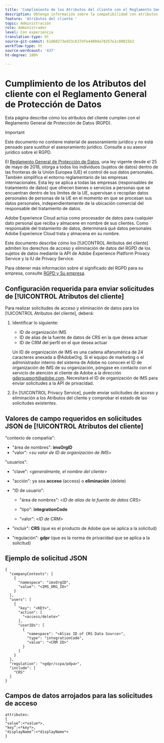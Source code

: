 ```yaml
---
title: 'Cumplimiento de los Atributos del cliente con el Reglamento General de Protección de Datos '
description: Obtenga información sobre la compatibilidad con atributos de cliente con el Reglamento General de Protección de Datos
feature: 'Atributos del cliente '
topic: Administración
role: Administrador
level: Con experiencia
translation-type: ht
source-git-commit: 61d60273e933c637dfe4400da78257e1c80015b3
workflow-type: ht
source-wordcount: '437'
ht-degree: 100%

---
```



# Cumplimiento de los Atributos del cliente con el Reglamento General de Protección de Datos

Esta página describe cómo los atributos del cliente cumplen con el Reglamento General de Protección de Datos (RGPD).

>[!IMPORTANT]
>
>Este documento no contiene material de asesoramiento jurídico y no está pensado para sustituir el asesoramiento jurídico. Consulte a su asesor jurídico sobre el RGPD.

El [Reglamento General de Protección de Datos](https://www.adobe.com/es/privacy/general-data-protection-regulation/what-is-gdpr.html), una ley vigente desde el 25 de mayo de 2018, otorga a todos los individuos (sujetos de datos) dentro de las fronteras de la Unión Europea (UE) el control de sus datos personales. También simplifica el entorno reglamentario de las empresas internacionales. Esta ley se aplica a todas las empresas (responsables de tratamiento de datos) que ofrecen bienes o servicios a personas que se encuentran dentro de los límites de la UE, supervisan o recopilan datos personales de personas de la UE en el momento en que se procesan sus datos personales, independientemente de la ubicación comercial del responsable del tratamiento de datos.

Adobe Experience Cloud actúa como procesador de datos para cualquier dato personal que reciba y almacene en nombre de sus clientes. Como responsable del tratamiento de datos, determinará qué datos personales Adobe Experience Cloud trata y almacena en su nombre.

Este documento describe cómo los [!UICONTROL Atributos del cliente] admiten los derechos de acceso y eliminación de datos del RGPD de los sujetos de datos mediante la API de Adobe Experience Platform Privacy Service y la IU de Privacy Service.

Para obtener más información sobre el significado del RGPD para su empresa, consulte [RGPD y Su empresa](https://www.adobe.com/es/privacy/general-data-protection-regulation.html).

## Configuración requerida para enviar solicitudes de [!UICONTROL Atributos del cliente]

Para realizar solicitudes de acceso y eliminación de datos para los [!UICONTROL Atributos del cliente], deberá:

1. Identificar lo siguiente:

   * ID de organización IMS
   * ID de alias de la fuente de datos de CRS en la que desea actuar
   * ID de CRM del perfil en el que desea actuar

   Un ID de organización de IMS es una cadena alfanumérica de 24 caracteres anexada a @AdobeOrg. Si el equipo de marketing o el administrador interno del sistema de Adobe no conocen el ID de organización de IMS de su organización, póngase en contacto con el servicio de atención al cliente de Adobe a la dirección gdprsupport@adobe.com. Necesitará el ID de organización de IMS para enviar solicitudes a la API de privacidad.

1. En [!UICONTROL Privacy Service], puede enviar solicitudes de acceso y eliminación a los Atributos del cliente y comprobar el estado de las solicitudes existentes.

## Valores de campo requeridos en solicitudes JSON de [!UICONTROL Atributos del cliente]

&quot;contexto de compañía&quot;:

* &quot;área de nombres&quot;: **imsOrgID**
* &quot;valor&quot;: &lt;*su valor de ID de organización de IMS*>

&quot;usuarios&quot;:

* &quot;clave&quot;: &lt;*generalmente, el nombre del cliente*>

* &quot;acción&quot;: ya sea **acceso** (access) o **eliminación** (delete)

* &quot;ID de usuario&quot;:

   * &quot;área de nombres&quot;: &lt;*ID de alias de la fuente de datos CRS*>

   * &quot;tipo&quot;: **integrationCode**

   * &quot;valor&quot;: &lt;*ID de CRM*>

* &quot;incluir&quot;: **CRS** (que es el producto de Adobe que se aplica a la solicitud)

* &quot;regulación&quot;: **gdpr** (que es la norma de privacidad que se aplica a la solicitud)

## Ejemplo de solicitud JSON

```
{
  "companyContexts": [
    {
      "namespace": "imsOrgID",
      "value": "<IMS_ORG_ID>"
    }
  ],
  "users": [
    {
      "key": "<KEY>",
      "action": [
        "<access/delete>"
      ],
      "userIDs": [
        {
          "namespace": "<Alias ID of CRS Data Source>",
          "type": "integrationCode",
          "value": "<CRM ID>"
        }
      ]
    }
  ],
  "regulation": "<gdpr/ccpa/pdpa>",
  "include": [
    "CRS"
  ]
}
```

## Campos de datos arrojados para las solicitudes de acceso

```
attributes:
{
"value”:<*value*>,
"key”:<*key*>,
"displayName”:<*displayName*>
}
```
